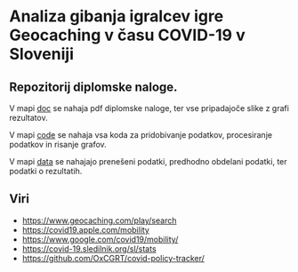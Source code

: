 # Analiza gibanja igralcev igre Geocaching v času COVID-19 v Sloveniji

## Repozitorij diplomske naloge.

V mapi [doc](https://github.com/kkklemennn/Geocaching-COVID19/tree/main/doc) se nahaja pdf diplomske naloge, ter vse pripadajoče slike z grafi rezultatov.

V mapi [code](https://github.com/kkklemennn/Geocaching-COVID19/tree/main/code) se nahaja vsa koda za pridobivanje podatkov, procesiranje podatkov in risanje grafov.

V mapi [data](https://github.com/kkklemennn/Geocaching-COVID19/tree/main/data) se nahajajo prenešeni podatki, predhodno obdelani podatki, ter podatki o rezultatih.

## Viri

- https://www.geocaching.com/play/search
- https://covid19.apple.com/mobility
- https://www.google.com/covid19/mobility/
- https://covid-19.sledilnik.org/sl/stats
- https://github.com/OxCGRT/covid-policy-tracker/
